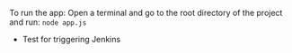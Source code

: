 To run the app:
Open a terminal and go to the root directory of the project and run:
`node app.js`

* Test for triggering Jenkins
